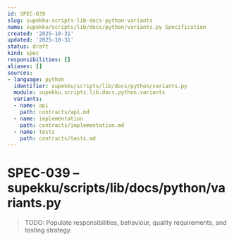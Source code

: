 ```yaml
---
id: SPEC-039
slug: supekku-scripts-lib-docs-python-variants
name: supekku/scripts/lib/docs/python/variants.py Specification
created: '2025-10-31'
updated: '2025-10-31'
status: draft
kind: spec
responsibilities: []
aliases: []
sources:
- language: python
  identifier: supekku/scripts/lib/docs/python/variants.py
  module: supekku.scripts.lib.docs.python.variants
  variants:
  - name: api
    path: contracts/api.md
  - name: implementation
    path: contracts/implementation.md
  - name: tests
    path: contracts/tests.md
---
```


# SPEC-039 – supekku/scripts/lib/docs/python/variants.py

> TODO: Populate responsibilities, behaviour, quality requirements, and testing strategy.
